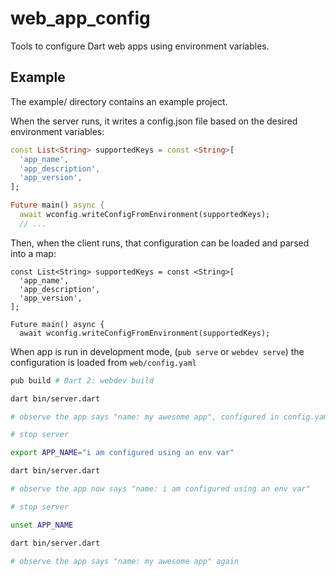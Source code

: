 # web_app_config

Tools to configure Dart web apps using environment variables.

## Example

The example/ directory contains an example project.

When the server runs, it writes a config.json file based on
the desired environment variables:

```dart
const List<String> supportedKeys = const <String>[
  'app_name',
  'app_description',
  'app_version',
];

Future main() async {
  await wconfig.writeConfigFromEnvironment(supportedKeys);
  // ...
```

Then, when the client runs, that configuration can be loaded
and parsed into a map:

```
const List<String> supportedKeys = const <String>[
  'app_name',
  'app_description',
  'app_version',
];

Future main() async {
  await wconfig.writeConfigFromEnvironment(supportedKeys);
```

When app is run in development mode, (`pub serve` or `webdev serve`) the
configuration is loaded from `web/config.yaml`

```bash
pub build # Dart 2: webdev build

dart bin/server.dart

# observe the app says "name: my awesome app", configured in config.yaml

# stop server

export APP_NAME="i am configured using an env var"

dart bin/server.dart

# observe the app now says "name: i am configured using an env var" 

# stop server

unset APP_NAME

dart bin/server.dart

# observe the app says "name: my awesome app" again

```

